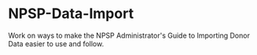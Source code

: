 # NPSP-Data-Import
Work on ways to make the NPSP Administrator's Guide to Importing Donor Data easier to use and follow.
